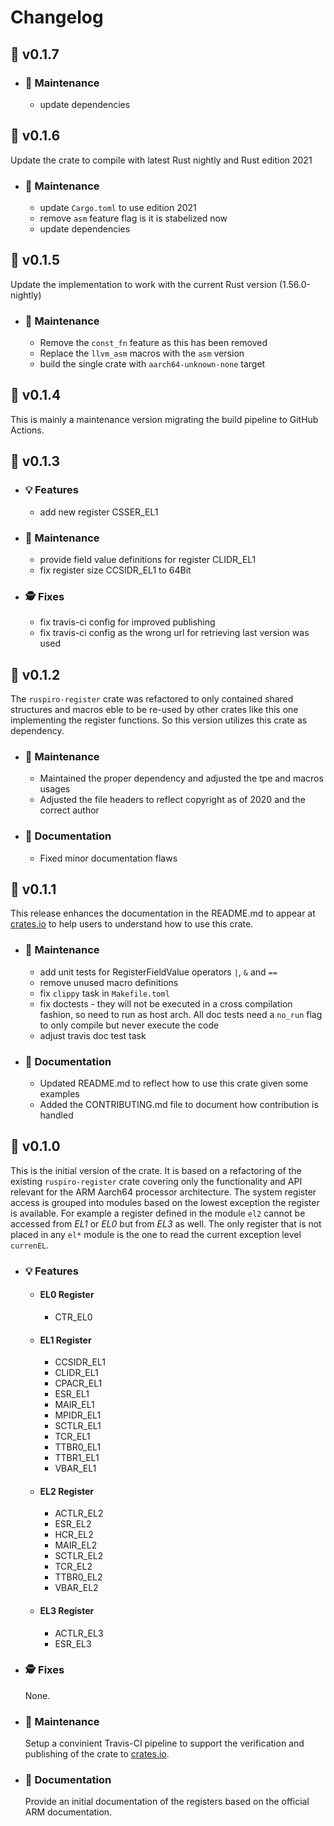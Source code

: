 # Changelog

## :apple: v0.1.7

- ### :wrench: Maintenance

  - update dependencies

## :apple: v0.1.6

Update the crate to compile with latest Rust nightly and Rust edition 2021

- ### :wrench: Maintenance

  - update `Cargo.toml` to use edition 2021
  - remove `asm` feature flag is it is stabelized now
  - update dependencies

## :lemon: v0.1.5

Update the implementation to work with the current Rust version (1.56.0-nightly)

- ### :wrench: Maintenance

  - Remove the `const_fn` feature as this has been removed
  - Replace the `llvm_asm` macros with the `asm` version
  - build the single crate with `aarch64-unknown-none` target

## :banana: v0.1.4

This is mainly a maintenance version migrating the build pipeline to GitHub Actions.

## :melon: v0.1.3

- ### :bulb: Features

  - add new register CSSER_EL1

- ### :wrench: Maintenance

  - provide field value definitions for register CLIDR_EL1
  - fix register size CCSIDR_EL1 to 64Bit

- ### :detective: Fixes
  
  - fix travis-ci config for improved publishing
  - fix travis-ci config as the wrong url for retrieving last version was used

## :strawberry: v0.1.2

The `ruspiro-register` crate was refactored to only contained shared structures and macros eble to be re-used by other crates like this one implementing the register functions. So this version utilizes this crate as dependency.

- ### :wrench: Maintenance

  - Maintained the proper dependency and adjusted the tpe and macros usages
  - Adjusted the file headers to reflect copyright as of 2020 and the correct author

- ### :book: Documentation

  - Fixed minor documentation flaws

## :peach: v0.1.1

This release enhances the documentation in the README.md to appear at [crates.io](https://crates.io) to help users to understand how to use this crate.

- ### :wrench: Maintenance

  - add unit tests for RegisterFieldValue operators `|`, `&` and `==`
  - remove unused macro definitions
  - fix `clippy` task in `Makefile.toml`
  - fix doctests - they will not be executed in a cross compilation fashion, so need to run as host arch. All doc tests need a `no_run` flag to only compile but never execute the code
  - adjust travis doc test task

- ### :book: Documentation

  - Updated README.md to reflect how to use this crate given some examples
  - Added the CONTRIBUTING.md file to document how contribution is handled

## :apple: v0.1.0

This is the initial version of the crate. It is based on a refactoring of the existing `ruspiro-register` crate covering only the functionality and API relevant for the ARM Aarch64 processor architecture. The system register access is grouped into modules based on the lowest exception the register is available. For example a register defined in the module `el2` cannot be accessed from *EL1* or *EL0* but from *EL3* as well. The only register that is not placed in any `el*` module is the one to read the current exception level `currenEL`.

- ### :bulb: Features
  
  - #### EL0 Register

    - CTR_EL0

  - #### EL1 Register

    - CCSIDR_EL1
    - CLIDR_EL1
    - CPACR_EL1
    - ESR_EL1
    - MAIR_EL1
    - MPIDR_EL1
    - SCTLR_EL1
    - TCR_EL1
    - TTBR0_EL1
    - TTBR1_EL1
    - VBAR_EL1

  - #### EL2 Register

    - ACTLR_EL2
    - ESR_EL2
    - HCR_EL2
    - MAIR_EL2
    - SCTLR_EL2
    - TCR_EL2
    - TTBR0_EL2
    - VBAR_EL2

  - #### EL3 Register

    - ACTLR_EL3
    - ESR_EL3

- ### :detective: Fixes
  
  None.

- ### :wrench: Maintenance

  Setup a convinient Travis-CI pipeline to support the verification and publishing of the crate to [crates.io](https://crates.io).

- ### :book: Documentation
  
  Provide an initial documentation of the registers based on the official ARM documentation.
  